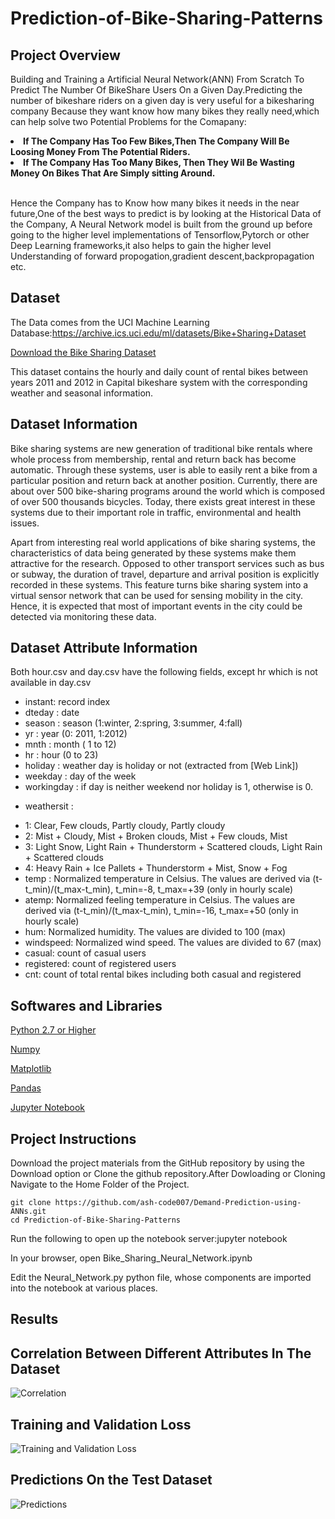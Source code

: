 # Prediction-of-Bike-Sharing-Patterns
<h2>Project Overview</h2>

Building and Training a Artificial Neural Network(ANN) From Scratch To Predict The Number Of BikeShare Users On a Given Day.Predicting the number of bikeshare riders on a given day is very useful for a bikesharing company Because they want know how many bikes they really need,which can help solve two Potential Problems for the Comapany:<br>





<li><b>If The Company Has Too Few Bikes,Then The Company Will Be Loosing Money From The Potential Riders.</b></li>

<li><b>If The Company Has Too Many Bikes, Then They Wil Be Wasting Money On Bikes That Are Simply sitting Around.</b></li>
<br>



 Hence the Company has to Know how many bikes it needs in the near future,One of the best ways to predict is by looking at the Historical Data of the Company, A Neural Network model is built from the ground up before going to the higher level implementations of Tensorflow,Pytorch or other Deep Learning frameworks,it also helps to gain the higher level Understanding of forward propogation,gradient descent,backpropagation etc.
 
 <h2> Dataset </h2>
 
 The Data comes from the UCI Machine Learning Database:https://archive.ics.uci.edu/ml/datasets/Bike+Sharing+Dataset
 
 
 [Download the Bike Sharing Dataset](https://archive.ics.uci.edu/ml/datasets/Bike+Sharing+Dataset)
 
This dataset contains the hourly and daily count of rental bikes between years 2011 and 2012 in Capital bikeshare system with the corresponding weather and seasonal information.

<h2>Dataset Information</h2>

Bike sharing systems are new generation of traditional bike rentals where whole process from membership, rental and return back has become automatic. Through these systems, user is able to easily rent a bike from a particular position and return back at another position. Currently, there are about over 500 bike-sharing programs around the world which is composed of over 500 thousands bicycles. Today, there exists great interest in these systems due to their important role in traffic, environmental and health issues.

Apart from interesting real world applications of bike sharing systems, the characteristics of data being generated by these systems make them attractive for the research. Opposed to other transport services such as bus or subway, the duration of travel, departure and arrival position is explicitly recorded in these systems. This feature turns bike sharing system into a virtual sensor network that can be used for sensing mobility in the city. Hence, it is expected that most of important events in the city could be detected via monitoring these data.

<h2>Dataset Attribute Information</h2>

Both hour.csv and day.csv have the following fields, except hr which is not available in day.csv

- instant: record index
- dteday : date
- season : season (1:winter, 2:spring, 3:summer, 4:fall)
- yr : year (0: 2011, 1:2012)
- mnth : month ( 1 to 12)
- hr : hour (0 to 23)
- holiday : weather day is holiday or not (extracted from [Web Link])
- weekday : day of the week
- workingday : if day is neither weekend nor holiday is 1, otherwise is 0.
+ weathersit :
- 1: Clear, Few clouds, Partly cloudy, Partly cloudy
- 2: Mist + Cloudy, Mist + Broken clouds, Mist + Few clouds, Mist
- 3: Light Snow, Light Rain + Thunderstorm + Scattered clouds, Light Rain + Scattered clouds
- 4: Heavy Rain + Ice Pallets + Thunderstorm + Mist, Snow + Fog
- temp : Normalized temperature in Celsius. The values are derived via (t-t_min)/(t_max-t_min), t_min=-8, t_max=+39 (only in hourly scale)
- atemp: Normalized feeling temperature in Celsius. The values are derived via (t-t_min)/(t_max-t_min), t_min=-16, t_max=+50 (only in hourly scale)
- hum: Normalized humidity. The values are divided to 100 (max)
- windspeed: Normalized wind speed. The values are divided to 67 (max)
- casual: count of casual users
- registered: count of registered users
- cnt: count of total rental bikes including both casual and registered
 
<h2>Softwares and Libraries</h2>

[Python 2.7 or Higher](https://www.python.org/downloads/)

[Numpy](https://pypi.org/project/numpy/)

[Matplotlib](https://pypi.org/project/matplotlib/)

[Pandas](https://pypi.org/project/pandas/)

[Jupyter Notebook](https://jupyter.org/install)

<h2>Project Instructions</h2>

Download the project materials from the GitHub repository by using the Download  option or Clone the github repository.After Dowloading or Cloning Navigate to the Home Folder of the Project.

```
git clone https://github.com/ash-code007/Demand-Prediction-using-ANNs.git
cd Prediction-of-Bike-Sharing-Patterns
```
Run the following to open up the notebook server:jupyter notebook

In your browser, open Bike_Sharing_Neural_Network.ipynb

Edit the Neural_Network.py python file, whose components are imported into the notebook at various places.

<h2>Results</h2>

<h2>Correlation Between Different Attributes In The Dataset</h2>

![Correlation](https://github.com/ash-code007/Demand-Prediction-using-ANNs/blob/master/Bike_Sharing_Dataset/Corr.png)

<h2>Training and Validation Loss</h2>

![Training and Validation Loss](https://github.com/ash-code007/Demand-Prediction-using-ANNs/blob/master/Bike_Sharing_Dataset/Train_val.png)

<h2>Predictions On the Test Dataset</h2>

![Predictions](https://github.com/ash-code007/Demand-Prediction-using-ANNs/blob/master/Bike_Sharing_Dataset/Pred.png)



